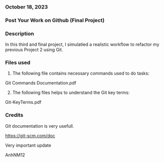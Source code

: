 ### October 18, 2023


### Post Your Work on Github (Final Project)


### Description
In this third and final project, I simulatied a realistic workflow to refactor my previous Project 2 using Git.

### Files used
1. The following file contains necessary commands used to do tasks:

Git Commands Documentation.pdf


2. The following files helps to understand the Git key terms:

Git-KeyTerms.pdf


### Credits
Git documentation is very usefull. 

https://git-scm.com/doc

Very important update

AnhNM12
